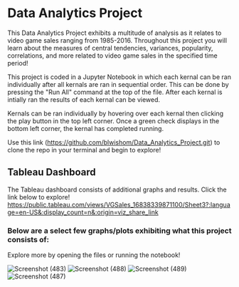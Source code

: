 # Data Analytics Project
This Data Analytics Project exhibits a multitude of analysis as it relates to video game sales ranging from 1985-2016. Throughout this project you will learn about the measures of central tendencies, variances, popularity, correlations, and more related to video game sales in the specified time period!

This project is coded in a Jupyter Notebook in which each kernal can be ran individually after all kernals are ran in sequential order. This can be done by pressing the "Run All" command at the top of the file. After each kernal is intially ran the results of each kernal can be viewed. 

Kernals can be ran individually by hovering over each kernal then clicking the play button in the top left corner. Once a green check displays in the bottom left corner, the kernal has completed running.

Use this link (https://github.com/blwishom/Data_Analytics_Project.git) to clone the repo in your terminal and begin to explore!

## Tableau Dashboard
The Tableau dashboard consists of additional graphs and results. Click the link below to explore!
https://public.tableau.com/views/VGSales_16838339871100/Sheet3?:language=en-US&:display_count=n&:origin=viz_share_link

### Below are a select few graphs/plots exhibiting what this project consists of:
Explore more by opening the files or running the notebook!

![Screenshot (483)](https://github.com/blwishom/Data_Analytics_Project/assets/79879124/3b817c32-561f-4e48-8674-3f78937c582c)
![Screenshot (488)](https://github.com/blwishom/Data_Analytics_Project/assets/79879124/7345ca85-3469-480d-9678-27a25681920d)
![Screenshot (489)](https://github.com/blwishom/Data_Analytics_Project/assets/79879124/e38625c6-78d8-4e1a-a5ad-d40cb2b589b5)
![Screenshot (487)](https://github.com/blwishom/Data_Analytics_Project/assets/79879124/192d05b5-4219-4b60-9e59-5b73f496dd79)
